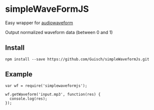 # simpleWaveFormJS

Easy wrapper for [audiowaveform](https://github.com/bbc/audiowaveform)

Output normalized waveform data (between 0 and 1)

## Install

```npm install --save https://github.com/Guisch/simpleWaveformJs.git```

## Example

```
var wf = require('simplewaveformjs');

wf.getWaveform('input.mp3', function(res) {
  console.log(res);
});
```
